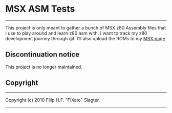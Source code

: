 # MSX ASM Tests
******************************************************************************

This project is only meant to gather a bunch of MSX z80 Assembly files that I use to play around and learn z80 asm with.
I want to track my z80 development journey through git.
I'll also upload the ROMs to my [MSX page][1]

## Discontinuation notice
This project is no longer maintained.

## Copyright
******************************************************************************
Copyright (c) 2010 Filip H.F. "FiXato" Slagter.

******************************************************************************
[1]: http://msx.fixato.net (FiXato's MSX page)
